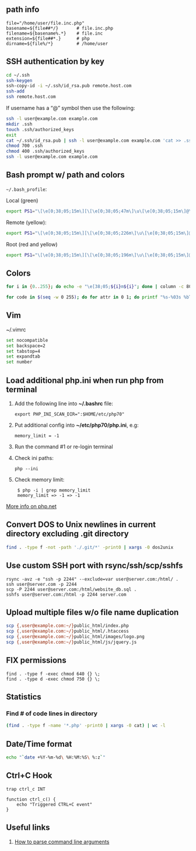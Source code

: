 ## path info

    file="/home/user/file.inc.php"
    basename=${file##*/}       # file.inc.php
    filename=${basename%.*}    # file.inc
    extension=${file##*.}      # php
    dirname=${file%/*}         # /home/user      

## SSH authentication by key
```bash
cd ~/.ssh
ssh-keygen
ssh-copy-id -i ~/.ssh/id_rsa.pub remote.host.com
ssh-add
ssh remote.host.com
``` 
If username has a “@” symbol then use the following:
```bash
ssh -l user@example.com example.com
mkdir .ssh
touch .ssh/authorized_keys
exit
cat ~/.ssh/id_rsa.pub | ssh -l user@example.com example.com 'cat >> .ssh/authorized_keys'
chmod 700 .ssh
chmod 400 .ssh/authorized_keys
ssh -l user@example.com example.com
```

## Bash prompt w/ path and colors

`~/.bash_profile`:

Local (green)
```bash
export PS1="\[\e[0;38;05;15m\][\[\e[0;38;05;47m\]\u\[\e[0;38;05;15m\]@\[\e[0;38;05;208m\]\h:\[\e[0;38;05;111m\]\w\[\e[0;38;05;15m\]]\\$ \[\e[0m\]"
```
Remote (yellow):
```bash
export PS1="\[\e[0;38;05;15m\][\[\e[0;38;05;226m\]\u\[\e[0;38;05;15m\]@\[\e[0;38;05;226m\]\h:\[\e[0;38;05;180m\]\w\[\e[0;38;05;15m\]]\\$ \[\e[0m\]"
```
Root (red and yellow)
```bash
export PS1="\[\e[0;38;05;15m\][\[\e[0;38;05;196m\]\u\[\e[0;38;05;15m\]@\[\e[0;38;05;226m\]\h:\[\e[0;38;05;180m\]\w\[\e[0;38;05;15m\]]\\$ \[\e[0m\]"
```
    
## Colors
```bash
for i in {0..255}; do echo -e "\e[38;05;${i}m${i}"; done | column -c 80 -s '  '; echo -e "\e[m"
```
```bash
for code in $(seq -w 0 255); do for attr in 0 1; do printf "%s-%03s %bTest%b\n" "${attr}" "${code}" "\e[${attr};38;05;${code}m" "\e[m"; done; done | column -c $((COLUMNS*2))
```    

## Vim

~/.vimrc
```bash
set nocompatible
set backspace=2
set tabstop=4
set expandtab
set number
```
## Load additional php.ini when run php from terminal
1. Add the following line into **~/.bashrc** file:

    ```export PHP_INI_SCAN_DIR=":$HOME/etc/php70"```

2. Put additional config into **~/etc/php70/php.ini**, e.g:

    ```memory_limit = -1```
    
3. Run the command #1 or re-login terminal 
4. Check ini paths:
    
    ```php --ini```

5. Check memory limit:
    
        $ php -i | grep memory_limit
        memory_limit => -1 => -1

[More info on php.net](http://php.net/manual/en/configuration.file.php#configuration.file.scan)

## Convert DOS to Unix newlines in current directory excluding .git directory
```bash
find . -type f -not -path './.git/*' -print0 | xargs -0 dos2unix
``` 
## Use custom SSH port with rsync/ssh/scp/sshfs

    rsync -avz -e "ssh -p 2244" --exclude=var user@server.com:/html/ .
    ssh user@server.com -p 2244
    scp -P 2244 user@server.com:/html/website_db.sql .
    sshfs user@server.com:/html -p 2244 server.com

## Upload multiple files w/o file name duplication
```bash
scp {,user@example.com:~/}public_html/index.php
scp {,user@example.com:~/}public_html/.htaccess
scp {,user@example.com:~/}public_html/images/logo.png
scp {,user@example.com:~/}public_html/js/jquery.js 
```
## FIX permissions

    find . -type f -exec chmod 640 {} \;
    find . -type d -exec chmod 750 {} \;
    
## Statistics

### Find # of code lines in directory
```bash
(find . -type f -name '*.php' -print0 | xargs -0 cat) | wc -l
```

## Date/Time format
```bash
echo "`date +%Y-%m-%d\ %H:%M:%S\ %:z`"
``` 

## Ctrl+C Hook

    trap ctrl_c INT
    
    function ctrl_c() {
        echo "Triggered CTRL+C event"
    }

## Useful links
1. [How to parse command line arguments](https://stackoverflow.com/questions/192249/how-do-i-parse-command-line-arguments-in-bash)
